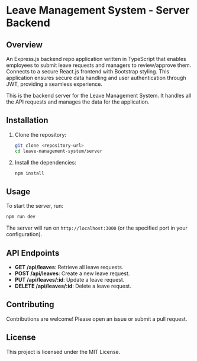 # Leave Management System - Server Backend

## Overview
An Express.js backend repo application written in TypeScript that enables employees to submit leave requests and managers to review/approve them. Connects to a secure React.js frontend with Bootstrap styling. This application ensures secure data handling and user authentication through JWT, providing a seamless experience.

This is the backend server for the Leave Management System. It handles all the API requests and manages the data for the application.

## Installation

1. Clone the repository:
   ```bash
   git clone <repository-url>
   cd leave-management-system/server
   ```

2. Install the dependencies:
   ```bash
   npm install
   ```

## Usage

To start the server, run:
```bash
npm run dev
```

The server will run on `http://localhost:3000` (or the specified port in your configuration).

## API Endpoints

- **GET /api/leaves**: Retrieve all leave requests.
- **POST /api/leaves**: Create a new leave request.
- **PUT /api/leaves/:id**: Update a leave request.
- **DELETE /api/leaves/:id**: Delete a leave request.

## Contributing

Contributions are welcome! Please open an issue or submit a pull request.

## License

This project is licensed under the MIT License.
